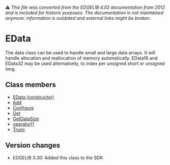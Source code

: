 :warning: _This file was converted from the EDGELIB 4.02 documentation from 2012 and is included for historic purposes. The documentation is not maintained anymore: information is outdated and external links might be broken._

# EData

The data class can be used to handle small and large data arrays. It will handle allocation and reallocation of memory automatically. EData16 and EData32 may be used alternatively, to index per unsigned short or unsigned long.

## Class members
* [EData (constructor)](edata_edata_constructor.md)
* [Add](edata_add.md)
* [Configure](edata_configure.md)
* [Get](edata_get.md)
* [GetDataSize](edata_getdatasize.md)
* [operator[]](edata_overloadbracket.md)
* [Trunc](edata_trunc.md)

## Version changes
- EDGELIB 3.30: Added this class to the SDK

